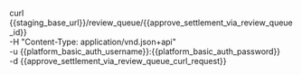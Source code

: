 curl {{staging_base_url}}/review_queue/{{approve_settlement_via_review_queue_id}}  \
    -H "Content-Type: application/vnd.json+api" \
    -u  {{platform_basic_auth_username}}:{{platform_basic_auth_password}} \
    -d {{approve_settlement_via_review_queue_curl_request}}

